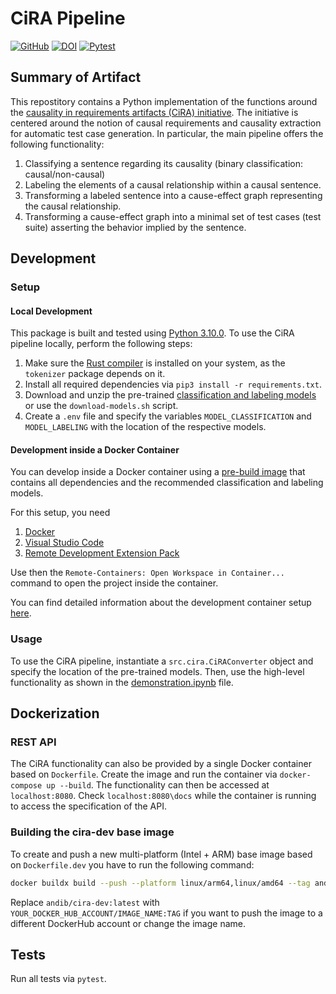 # CiRA Pipeline

[![GitHub](https://img.shields.io/github/license/JulianFrattini/cira)](./LICENSE)
[![DOI](https://zenodo.org/badge/DOI/10.5281/zenodo.7186287.svg)](https://doi.org/10.5281/zenodo.7186287)
[![Pytest](https://github.com/JulianFrattini/cira/actions/workflows/pytest.yml/badge.svg)](https://github.com/JulianFrattini/cira/actions/workflows/pytest.yml)

## Summary of Artifact

This repostitory contains a Python implementation of the functions around the [causality in requirements artifacts (CiRA) initiative](http://www.cira.bth.se/). The initiative is centered around the notion of causal requirements and causality extraction for automatic test case generation. In particular, the main pipeline offers the following functionality:

1. Classifying a sentence regarding its causality (binary classification: causal/non-causal)
2. Labeling the elements of a causal relationship within a causal sentence.
3. Transforming a labeled sentence into a cause-effect graph representing the causal relationship.
4. Transforming a cause-effect graph into a minimal set of test cases (test suite) asserting the behavior implied by the sentence.

## Development

### Setup

#### Local Development

This package is built and tested using [Python 3.10.0](https://www.python.org/downloads/release/python-3100/). To use the CiRA pipeline locally, perform the following steps:

1. Make sure the [Rust compiler](https://www.rust-lang.org/tools/install) is installed on your system, as the `tokenizer` package depends on it.
2. Install all required dependencies via `pip3 install -r requirements.txt`.
3. Download and unzip the pre-trained [classification and labeling models](https://doi.org/10.5281/zenodo.7186287) or use the `download-models.sh` script.
4. Create a `.env` file and specify the variables `MODEL_CLASSIFICATION` and `MODEL_LABELING` with the location of the respective models.

#### Development inside a Docker Container

You can develop inside a Docker container using a [pre-build image](https://hub.docker.com/r/andib/cira-dev) that contains all dependencies and the recommended classification and labeling models.

For this setup, you need

1. [Docker](https://www.docker.com)
2. [Visual Studio Code](https://code.visualstudio.com)
3. [Remote Development Extension Pack](https://marketplace.visualstudio.com/items?itemName=ms-vscode-remote.vscode-remote-extensionpack)

Use then the `Remote-Containers: Open Workspace in Container...` command to open the project inside the container.

You can find detailed information about the development container setup [here](https://code.visualstudio.com/docs/remote/containers).

### Usage

To use the CiRA pipeline, instantiate a `src.cira.CiRAConverter` object and specify the location of the pre-trained models. Then, use the high-level functionality as shown in the [demonstration.ipynb](./demonstration.ipynb) file.

## Dockerization

### REST API

The CiRA functionality can also be provided by a single Docker container based on `Dockerfile`. Create the image and run the container via `docker-compose up --build`. The functionality can then be accessed at `localhost:8080`. Check `localhost:8080\docs` while the container is running to access the specification of the API.

### Building the cira-dev base image

To create and push a new multi-platform (Intel + ARM) base image based on `Dockerfile.dev` you have to run the following command:

```sh
docker buildx build --push --platform linux/arm64,linux/amd64 --tag andib/cira-dev:latest -f Dockerfile.dev .
```

Replace `andib/cira-dev:latest` with `YOUR_DOCKER_HUB_ACCOUNT/IMAGE_NAME:TAG` if you want to push the image to a different DockerHub account or change the image name.

## Tests

Run all tests via `pytest`.
